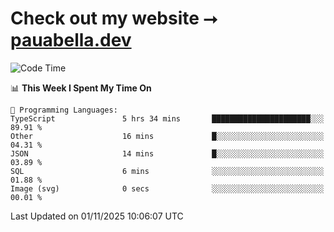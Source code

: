 # Check out my website ⭢ [pauabella.dev](https://pauabella.dev)

<!--START_SECTION:waka-->
![Code Time](http://img.shields.io/badge/Code%20Time-4%2C931%20hrs%2036%20mins-blue)

📊 **This Week I Spent My Time On** 

```text
💬 Programming Languages: 
TypeScript               5 hrs 34 mins       ██████████████████████░░░   89.91 % 
Other                    16 mins             █░░░░░░░░░░░░░░░░░░░░░░░░   04.31 % 
JSON                     14 mins             █░░░░░░░░░░░░░░░░░░░░░░░░   03.89 % 
SQL                      6 mins              ░░░░░░░░░░░░░░░░░░░░░░░░░   01.88 % 
Image (svg)              0 secs              ░░░░░░░░░░░░░░░░░░░░░░░░░   00.01 % 
```


 Last Updated on 01/11/2025 10:06:07 UTC
<!--END_SECTION:waka-->
